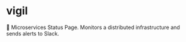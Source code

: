 # vigil
🚦 Microservices Status Page. Monitors a distributed infrastructure and sends alerts to Slack.
